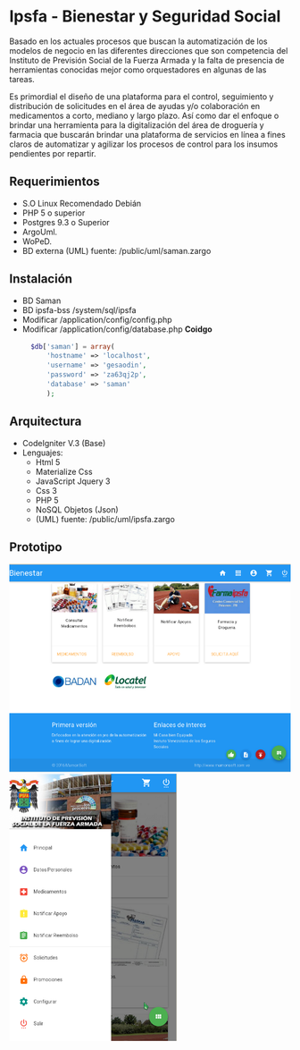 # Ipsfa - Bienestar y Seguridad Social
Basado en los actuales procesos que buscan la automatización de los modelos de negocio en las diferentes direcciones que son competencia del Instituto de Previsión Social de la Fuerza Armada y la falta de presencia de herramientas conocidas mejor como orquestadores en algunas de las tareas.

Es primordial el diseño de una plataforma para el control, seguimiento y distribución de solicitudes en el área de ayudas y/o colaboración en medicamentos a corto, mediano y largo plazo. Así como dar el enfoque o brindar una herramienta para la digitalización del área de droguería y farmacia que buscarán brindar una plataforma de servicios en línea a fines claros de automatizar y agilizar los procesos de control para los insumos pendientes por repartir.

## Requerimientos
  - S.O Linux Recomendado Debián
  - PHP 5 o superior
  - Postgres 9.3 o Superior
  - ArgoUml.
  - WoPeD.
  - BD externa (UML) fuente: /public/uml/saman.zargo
## Instalación
  - BD Saman 
  - BD ipsfa-bss /system/sql/ipsfa
  - Modificar /application/config/config.php
  - Modificar /application/config/database.php
    **Coidgo**
      ```php
        $db['saman'] = array(
	        'hostname' => 'localhost',
	        'username' => 'gesaodin',
	        'password' => 'za63qj2p',
	        'database' => 'saman'
	        );
      ```
## Arquitectura
  - CodeIgniter V.3 (Base)
  - Lenguajes:
    - Html 5   
    - Materialize Css
    - JavaScript Jquery 3
    - Css 3
    - PHP 5
    - NoSQL Objetos (Json)
    - (UML) fuente: /public/uml/ipsfa.zargo
  
## Prototipo

![Screenshot](public/img/doc/medium.png)
![Screenshot](public/img/doc/small.png)

